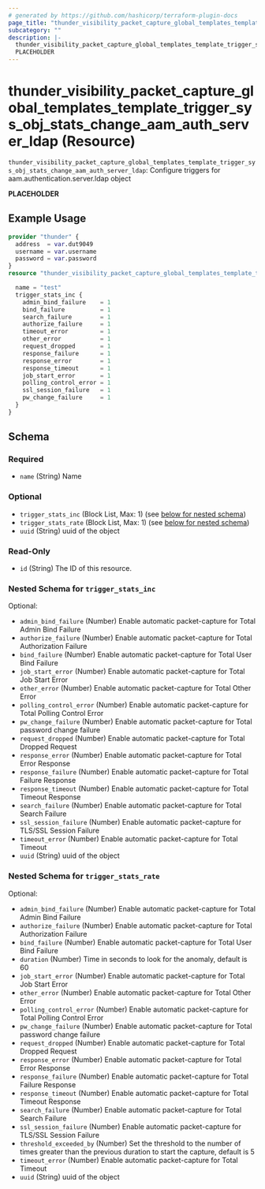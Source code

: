 ```yaml
---
# generated by https://github.com/hashicorp/terraform-plugin-docs
page_title: "thunder_visibility_packet_capture_global_templates_template_trigger_sys_obj_stats_change_aam_auth_server_ldap Resource - terraform-provider-thunder"
subcategory: ""
description: |-
  thunder_visibility_packet_capture_global_templates_template_trigger_sys_obj_stats_change_aam_auth_server_ldap: Configure triggers for aam.authentication.server.ldap object
  PLACEHOLDER
---
```


# thunder_visibility_packet_capture_global_templates_template_trigger_sys_obj_stats_change_aam_auth_server_ldap (Resource)

`thunder_visibility_packet_capture_global_templates_template_trigger_sys_obj_stats_change_aam_auth_server_ldap`: Configure triggers for aam.authentication.server.ldap object

__PLACEHOLDER__

## Example Usage

```terraform
provider "thunder" {
  address  = var.dut9049
  username = var.username
  password = var.password
}
resource "thunder_visibility_packet_capture_global_templates_template_trigger_sys_obj_stats_change_aam_auth_server_ldap" "thunder_visibility_packet_capture_global_templates_template_trigger_sys_obj_stats_change_aam_auth_server_ldap" {

  name = "test"
  trigger_stats_inc {
    admin_bind_failure    = 1
    bind_failure          = 1
    search_failure        = 1
    authorize_failure     = 1
    timeout_error         = 1
    other_error           = 1
    request_dropped       = 1
    response_failure      = 1
    response_error        = 1
    response_timeout      = 1
    job_start_error       = 1
    polling_control_error = 1
    ssl_session_failure   = 1
    pw_change_failure     = 1
  }
}
```

<!-- schema generated by tfplugindocs -->
## Schema

### Required

- `name` (String) Name

### Optional

- `trigger_stats_inc` (Block List, Max: 1) (see [below for nested schema](#nestedblock--trigger_stats_inc))
- `trigger_stats_rate` (Block List, Max: 1) (see [below for nested schema](#nestedblock--trigger_stats_rate))
- `uuid` (String) uuid of the object

### Read-Only

- `id` (String) The ID of this resource.

<a id="nestedblock--trigger_stats_inc"></a>
### Nested Schema for `trigger_stats_inc`

Optional:

- `admin_bind_failure` (Number) Enable automatic packet-capture for Total Admin Bind Failure
- `authorize_failure` (Number) Enable automatic packet-capture for Total Authorization Failure
- `bind_failure` (Number) Enable automatic packet-capture for Total User Bind Failure
- `job_start_error` (Number) Enable automatic packet-capture for Total Job Start Error
- `other_error` (Number) Enable automatic packet-capture for Total Other Error
- `polling_control_error` (Number) Enable automatic packet-capture for Total Polling Control Error
- `pw_change_failure` (Number) Enable automatic packet-capture for Total password change failure
- `request_dropped` (Number) Enable automatic packet-capture for Total Dropped Request
- `response_error` (Number) Enable automatic packet-capture for Total Error Response
- `response_failure` (Number) Enable automatic packet-capture for Total Failure Response
- `response_timeout` (Number) Enable automatic packet-capture for Total Timeout Response
- `search_failure` (Number) Enable automatic packet-capture for Total Search Failure
- `ssl_session_failure` (Number) Enable automatic packet-capture for TLS/SSL Session Failure
- `timeout_error` (Number) Enable automatic packet-capture for Total Timeout
- `uuid` (String) uuid of the object


<a id="nestedblock--trigger_stats_rate"></a>
### Nested Schema for `trigger_stats_rate`

Optional:

- `admin_bind_failure` (Number) Enable automatic packet-capture for Total Admin Bind Failure
- `authorize_failure` (Number) Enable automatic packet-capture for Total Authorization Failure
- `bind_failure` (Number) Enable automatic packet-capture for Total User Bind Failure
- `duration` (Number) Time in seconds to look for the anomaly, default is 60
- `job_start_error` (Number) Enable automatic packet-capture for Total Job Start Error
- `other_error` (Number) Enable automatic packet-capture for Total Other Error
- `polling_control_error` (Number) Enable automatic packet-capture for Total Polling Control Error
- `pw_change_failure` (Number) Enable automatic packet-capture for Total password change failure
- `request_dropped` (Number) Enable automatic packet-capture for Total Dropped Request
- `response_error` (Number) Enable automatic packet-capture for Total Error Response
- `response_failure` (Number) Enable automatic packet-capture for Total Failure Response
- `response_timeout` (Number) Enable automatic packet-capture for Total Timeout Response
- `search_failure` (Number) Enable automatic packet-capture for Total Search Failure
- `ssl_session_failure` (Number) Enable automatic packet-capture for TLS/SSL Session Failure
- `threshold_exceeded_by` (Number) Set the threshold to the number of times greater than the previous duration to start the capture, default is 5
- `timeout_error` (Number) Enable automatic packet-capture for Total Timeout
- `uuid` (String) uuid of the object


